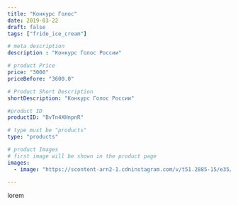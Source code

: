```yaml
---
title: "Конкурс Голос"
date: 2019-03-22
draft: false
tags: ["fride_ice_cream"]

# meta description
description : "Конкурс Голос России"

# product Price
price: "3000"
priceBefore: "3600.0"

# Product Short Description
shortDescription: "Конкурс Голос России"

#product ID
productID: "BvTn4XHnpnR"

# type must be "products"
type: "products"

# product Images
# first image will be shown in the product page
images:
  - image: "https://scontent-arn2-1.cdninstagram.com/v/t51.2885-15/e35/53767104_128691114863941_471161440168957519_n.jpg?se=7&tp=1&_nc_ht=scontent-arn2-1.cdninstagram.com&_nc_cat=101&_nc_ohc=ydY1xQap2SEAX9KhofX&ccb=7-4&oh=e6523a8426d3a1fcb8a0ea396ccd9ef4&oe=6084CAAE&ig_cache_key=MjAwNTEyMTY1NjAzODUyOTQ4OQ%3D%3D.2-ccb7-4"

---
```

lorem
